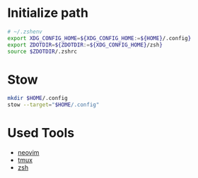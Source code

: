 # Initialize path

```bash
# ~/.zshenv
export XDG_CONFIG_HOME=${XDG_CONFIG_HOME:=${HOME}/.config}
export ZDOTDIR=${ZDOTDIR:=${XDG_CONFIG_HOME}/zsh}
source $ZDOTDIR/.zshrc
```

# Stow

```bash
mkdir $HOME/.config
stow --target="$HOME/.config"
```

# Used Tools

- [neovim](https://github.com/neovim/neovim)
- [tmux](https://github.com/tmux/tmux)
- [zsh](https://www.zsh.org/)
